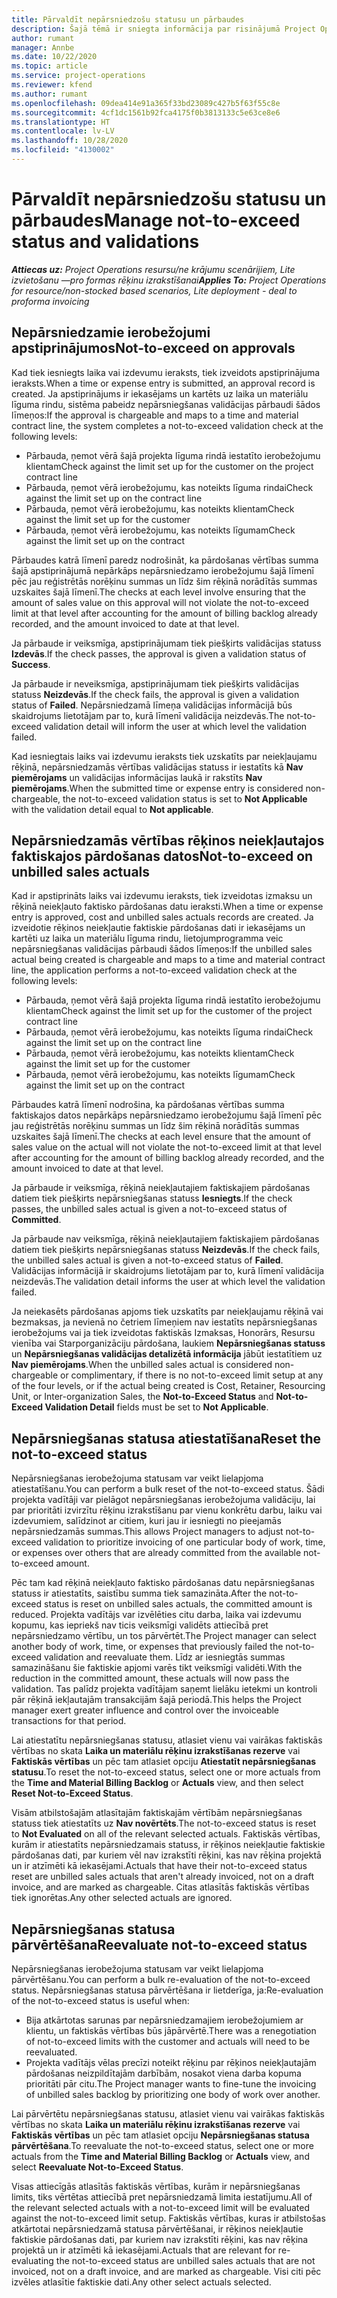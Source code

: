 ```yaml
---
title: Pārvaldīt nepārsniedzošu statusu un pārbaudes
description: Šajā tēmā ir sniegta informācija par risinājumā Project Operations veiktajām nepārsniedzamā ierobežojuma pārbaudēm.
author: rumant
manager: Annbe
ms.date: 10/22/2020
ms.topic: article
ms.service: project-operations
ms.reviewer: kfend
ms.author: rumant
ms.openlocfilehash: 09dea414e91a365f33bd23089c427b5f63f55c8e
ms.sourcegitcommit: 4cf1dc1561b92fca4175f0b3813133c5e63ce8e6
ms.translationtype: HT
ms.contentlocale: lv-LV
ms.lasthandoff: 10/28/2020
ms.locfileid: "4130002"
---
```

# <a name="manage-not-to-exceed-status-and-validations"></a><span data-ttu-id="e13af-103">Pārvaldīt nepārsniedzošu statusu un pārbaudes</span><span class="sxs-lookup"><span data-stu-id="e13af-103">Manage not-to-exceed status and validations</span></span> 

<span data-ttu-id="e13af-104">_**Attiecas uz:** Project Operations resursu/ne krājumu scenārijiem, Lite izvietošanu —pro formas rēķinu izrakstīšanai_</span><span class="sxs-lookup"><span data-stu-id="e13af-104">_**Applies To:** Project Operations for resource/non-stocked based scenarios, Lite deployment - deal to proforma invoicing_</span></span>

## <a name="not-to-exceed-on-approvals"></a><span data-ttu-id="e13af-105">Nepārsniedzamie ierobežojumi apstiprinājumos</span><span class="sxs-lookup"><span data-stu-id="e13af-105">Not-to-exceed on approvals</span></span>

<span data-ttu-id="e13af-106">Kad tiek iesniegts laika vai izdevumu ieraksts, tiek izveidots apstiprinājuma ieraksts.</span><span class="sxs-lookup"><span data-stu-id="e13af-106">When a time or expense entry is submitted, an approval record is created.</span></span> <span data-ttu-id="e13af-107">Ja apstiprinājums ir iekasējams un kartēts uz laika un materiālu līguma rindu, sistēma pabeidz nepārsniegšanas validācijas pārbaudi šādos līmeņos:</span><span class="sxs-lookup"><span data-stu-id="e13af-107">If the approval is chargeable and maps to a time and material contract line, the system completes a not-to-exceed validation check at the following levels:</span></span>

  - <span data-ttu-id="e13af-108">Pārbauda, ņemot vērā šajā projekta līguma rindā iestatīto ierobežojumu klientam</span><span class="sxs-lookup"><span data-stu-id="e13af-108">Check against the limit set up for the customer on the project contract line</span></span>
  - <span data-ttu-id="e13af-109">Pārbauda, ņemot vērā ierobežojumu, kas noteikts līguma rindai</span><span class="sxs-lookup"><span data-stu-id="e13af-109">Check against the limit set up on the contract line</span></span>
  - <span data-ttu-id="e13af-110">Pārbauda, ņemot vērā ierobežojumu, kas noteikts klientam</span><span class="sxs-lookup"><span data-stu-id="e13af-110">Check against the limit set up for the customer</span></span>
  - <span data-ttu-id="e13af-111">Pārbauda, ņemot vērā ierobežojumu, kas noteikts līgumam</span><span class="sxs-lookup"><span data-stu-id="e13af-111">Check against the limit set up on the contract</span></span>

<span data-ttu-id="e13af-112">Pārbaudes katrā līmenī paredz nodrošināt, ka pārdošanas vērtības summa šajā apstiprinājumā nepārkāps nepārsniedzamo ierobežojumu šajā līmenī pēc jau reģistrētās norēķinu summas un līdz šim rēķinā norādītās summas uzskaites šajā līmenī.</span><span class="sxs-lookup"><span data-stu-id="e13af-112">The checks at each level involve ensuring that the amount of sales value on this approval will not violate the not-to-exceed limit at that level after accounting for the amount of billing backlog already recorded, and the amount invoiced to date at that level.</span></span>

<span data-ttu-id="e13af-113">Ja pārbaude ir veiksmīga, apstiprinājumam tiek piešķirts validācijas statuss **Izdevās**.</span><span class="sxs-lookup"><span data-stu-id="e13af-113">If the check passes, the approval is given a validation status of **Success**.</span></span>

<span data-ttu-id="e13af-114">Ja pārbaude ir neveiksmīga, apstiprinājumam tiek piešķirts validācijas statuss **Neizdevās**.</span><span class="sxs-lookup"><span data-stu-id="e13af-114">If the check fails, the approval is given a validation status of **Failed**.</span></span> <span data-ttu-id="e13af-115">Nepārsniedzamā līmeņa validācijas informācijā būs skaidrojums lietotājam par to, kurā līmenī validācija neizdevās.</span><span class="sxs-lookup"><span data-stu-id="e13af-115">The not-to-exceed validation detail will inform the user at which level the validation failed.</span></span>

<span data-ttu-id="e13af-116">Kad iesniegtais laiks vai izdevumu ieraksts tiek uzskatīts par neiekļaujamu rēķinā, nepārsniedzamās vērtības validācijas statuss ir iestatīts kā **Nav piemērojams** un validācijas informācijas laukā ir rakstīts **Nav piemērojams**.</span><span class="sxs-lookup"><span data-stu-id="e13af-116">When the submitted time or expense entry is considered non-chargeable, the not-to-exceed validation status is set to **Not Applicable** with the validation detail equal to **Not applicable**.</span></span>

## <a name="not-to-exceed-on-unbilled-sales-actuals"></a><span data-ttu-id="e13af-117">Nepārsniedzamās vērtības rēķinos neiekļautajos faktiskajos pārdošanas datos</span><span class="sxs-lookup"><span data-stu-id="e13af-117">Not-to-exceed on unbilled sales actuals</span></span>

<span data-ttu-id="e13af-118">Kad ir apstiprināts laiks vai izdevumu ieraksts, tiek izveidotas izmaksu un rēķinā neiekļauto faktisko pārdošanas datu ieraksti.</span><span class="sxs-lookup"><span data-stu-id="e13af-118">When a time or expense entry is approved, cost and unbilled sales actuals records are created.</span></span> <span data-ttu-id="e13af-119">Ja izveidotie rēķinos neiekļautie faktiskie pārdošanas dati ir iekasējams un kartēti uz laika un materiālu līguma rindu, lietojumprogramma veic nepārsniegšanas validācijas pārbaudi šādos līmeņos:</span><span class="sxs-lookup"><span data-stu-id="e13af-119">If the unbilled sales actual being created is chargeable and maps to a time and material contract line, the application performs a not-to-exceed validation check at the following levels:</span></span>

  - <span data-ttu-id="e13af-120">Pārbauda, ņemot vērā šajā projekta līguma rindā iestatīto ierobežojumu klientam</span><span class="sxs-lookup"><span data-stu-id="e13af-120">Check against the limit set up for the customer of the project contract line</span></span>
  - <span data-ttu-id="e13af-121">Pārbauda, ņemot vērā ierobežojumu, kas noteikts līguma rindai</span><span class="sxs-lookup"><span data-stu-id="e13af-121">Check against the limit set up on the contract line</span></span>
  - <span data-ttu-id="e13af-122">Pārbauda, ņemot vērā ierobežojumu, kas noteikts klientam</span><span class="sxs-lookup"><span data-stu-id="e13af-122">Check against the limit set up for the customer</span></span>
  - <span data-ttu-id="e13af-123">Pārbauda, ņemot vērā ierobežojumu, kas noteikts līgumam</span><span class="sxs-lookup"><span data-stu-id="e13af-123">Check against the limit set up on the contract</span></span>

<span data-ttu-id="e13af-124">Pārbaudes katrā līmenī nodrošina, ka pārdošanas vērtības summa faktiskajos datos nepārkāps nepārsniedzamo ierobežojumu šajā līmenī pēc jau reģistrētās norēķinu summas un līdz šim rēķinā norādītās summas uzskaites šajā līmenī.</span><span class="sxs-lookup"><span data-stu-id="e13af-124">The checks at each level ensure that the amount of sales value on the actual will not violate the not-to-exceed limit at that level after accounting for the amount of billing backlog already recorded, and the amount invoiced to date at that level.</span></span>

<span data-ttu-id="e13af-125">Ja pārbaude ir veiksmīga, rēķinā neiekļautajiem faktiskajiem pārdošanas datiem tiek piešķirts nepārsniegšanas statuss **Iesniegts**.</span><span class="sxs-lookup"><span data-stu-id="e13af-125">If the check passes, the unbilled sales actual is given a not-to-exceed status of **Committed**.</span></span>

<span data-ttu-id="e13af-126">Ja pārbaude nav veiksmīga, rēķinā neiekļautajiem faktiskajiem pārdošanas datiem tiek piešķirts nepārsniegšanas statuss **Neizdevās**.</span><span class="sxs-lookup"><span data-stu-id="e13af-126">If the check fails, the unbilled sales actual is given a not-to-exceed status of **Failed**.</span></span> <span data-ttu-id="e13af-127">Validācijas informācijā ir skaidrojums lietotājam par to, kurā līmenī validācija neizdevās.</span><span class="sxs-lookup"><span data-stu-id="e13af-127">The validation detail informs the user at which level the validation failed.</span></span>

<span data-ttu-id="e13af-128">Ja neiekasēts pārdošanas apjoms tiek uzskatīts par neiekļaujamu rēķinā vai bezmaksas, ja nevienā no četriem līmeņiem nav iestatīts nepārsniegšanas ierobežojums vai ja tiek izveidotas faktiskās Izmaksas, Honorārs, Resursu vienība vai Starporganizāciju pārdošana, laukiem **Nepārsniegšanas statuss** un **Nepārsniegšanas validācijas detalizētā informācija** jābūt iestatītiem uz **Nav piemērojams**.</span><span class="sxs-lookup"><span data-stu-id="e13af-128">When the unbilled sales actual is considered non-chargeable or complimentary, if there is no not-to-exceed limit setup at any of the four levels, or if the actual being created is Cost, Retainer, Resourcing Unit, or Inter-organization Sales, the **Not-to-Exceed Status** and **Not-to-Exceed Validation Detail** fields must be set to **Not Applicable**.</span></span>

## <a name="reset-the-not-to-exceed-status"></a><span data-ttu-id="e13af-129">Nepārsniegšanas statusa atiestatīšana</span><span class="sxs-lookup"><span data-stu-id="e13af-129">Reset the not-to-exceed status</span></span>

<span data-ttu-id="e13af-130">Nepārsniegšanas ierobežojuma statusam var veikt lielapjoma atiestatīšanu.</span><span class="sxs-lookup"><span data-stu-id="e13af-130">You can perform a bulk reset of the not-to-exceed status.</span></span> <span data-ttu-id="e13af-131">Šādi projekta vadītāji var pielāgot nepārsniegšanas ierobežojuma validāciju, lai par prioritāti izvirzītu rēķinu izrakstīšanu par vienu konkrētu darbu, laiku vai izdevumiem, salīdzinot ar citiem, kuri jau ir iesniegti no pieejamās nepārsniedzamās summas.</span><span class="sxs-lookup"><span data-stu-id="e13af-131">This allows Project managers to adjust not-to-exceed validation to prioritize invoicing of one particular body of work, time, or expenses over others that are already committed from the available not-to-exceed amount.</span></span>

<span data-ttu-id="e13af-132">Pēc tam kad rēķinā neiekļauto faktisko pārdošanas datu nepārsniegšanas statuss ir atiestatīts, saistību summa tiek samazināta.</span><span class="sxs-lookup"><span data-stu-id="e13af-132">After the not-to-exceed status is reset on unbilled sales actuals, the committed amount is reduced.</span></span> <span data-ttu-id="e13af-133">Projekta vadītājs var izvēlēties citu darba, laika vai izdevumu kopumu, kas iepriekš nav ticis veiksmīgi validēts attiecībā pret nepārsniedzamo vērtību, un tos pārvērtēt.</span><span class="sxs-lookup"><span data-stu-id="e13af-133">The Project manager can select another body of work, time, or expenses that previously failed the not-to-exceed validation and reevaluate them.</span></span> <span data-ttu-id="e13af-134">Līdz ar iesniegtās summas samazināšanu šie faktiskie apjomi varēs tikt veiksmīgi validēti.</span><span class="sxs-lookup"><span data-stu-id="e13af-134">With the reduction in the committed amount, these actuals will now pass the validation.</span></span> <span data-ttu-id="e13af-135">Tas palīdz projekta vadītājam saņemt lielāku ietekmi un kontroli pār rēķinā iekļautajām transakcijām šajā periodā.</span><span class="sxs-lookup"><span data-stu-id="e13af-135">This helps the Project manager exert greater influence and control over the invoiceable transactions for that period.</span></span>

<span data-ttu-id="e13af-136">Lai atiestatītu nepārsniegšanas statusu, atlasiet vienu vai vairākas faktiskās vērtības no skata **Laika un materiālu rēķinu izrakstīšanas rezerve** vai **Faktiskās vērtības** un pēc tam atlasiet opciju **Atiestatīt nepārsniegšanas statusu**.</span><span class="sxs-lookup"><span data-stu-id="e13af-136">To reset the not-to-exceed status, select one or more actuals from the **Time and Material Billing Backlog** or **Actuals** view, and then select **Reset Not-to-Exceed Status**.</span></span>

<span data-ttu-id="e13af-137">Visām atbilstošajām atlasītajām faktiskajām vērtībām nepārsniegšanas statuss tiek atiestatīts uz **Nav novērtēts**.</span><span class="sxs-lookup"><span data-stu-id="e13af-137">The not-to-exceed status is reset to **Not Evaluated** on all of the relevant selected actuals.</span></span> <span data-ttu-id="e13af-138">Faktiskās vērtības, kurām ir atiestatīts nepārsniedzamais statuss, ir rēķinos neiekļautie faktiskie pārdošanas dati, par kuriem vēl nav izrakstīti rēķini, kas nav rēķina projektā un ir atzīmēti kā iekasējami.</span><span class="sxs-lookup"><span data-stu-id="e13af-138">Actuals that have their not-to-exceed status reset are unbilled sales actuals that aren't already invoiced, not on a draft invoice, and are marked as chargeable.</span></span> <span data-ttu-id="e13af-139">Citas atlasītās faktiskās vērtības tiek ignorētas.</span><span class="sxs-lookup"><span data-stu-id="e13af-139">Any other selected actuals are ignored.</span></span>

## <a name="reevaluate-not-to-exceed-status"></a><span data-ttu-id="e13af-140">Nepārsniegšanas statusa pārvērtēšana</span><span class="sxs-lookup"><span data-stu-id="e13af-140">Reevaluate not-to-exceed status</span></span>

<span data-ttu-id="e13af-141">Nepārsniegšanas ierobežojuma statusam var veikt lielapjoma pārvērtēšanu.</span><span class="sxs-lookup"><span data-stu-id="e13af-141">You can perform a bulk re-evaluation of the not-to-exceed status.</span></span> <span data-ttu-id="e13af-142">Nepārsniegšanas statusa pārvērtēšana ir lietderīga, ja:</span><span class="sxs-lookup"><span data-stu-id="e13af-142">Re-evaluation of the not-to-exceed status is useful when:</span></span>

  - <span data-ttu-id="e13af-143">Bija atkārtotas sarunas par nepārsniedzamajiem ierobežojumiem ar klientu, un faktiskās vērtības būs jāpārvērtē.</span><span class="sxs-lookup"><span data-stu-id="e13af-143">There was a renegotiation of not-to-exceed limits with the customer and actuals will need to be reevaluated.</span></span>
  - <span data-ttu-id="e13af-144">Projekta vadītājs vēlas precīzi noteikt rēķinu par rēķinos neiekļautajām pārdošanas neizpildītajām darbībām, nosakot viena darba kopuma prioritāti pār citu.</span><span class="sxs-lookup"><span data-stu-id="e13af-144">The Project manager wants to fine-tune the invoicing of unbilled sales backlog by prioritizing one body of work over another.</span></span>

<span data-ttu-id="e13af-145">Lai pārvērtētu nepārsniegšanas statusu, atlasiet vienu vai vairākas faktiskās vērtības no skata **Laika un materiālu rēķinu izrakstīšanas rezerve** vai **Faktiskās vērtības** un pēc tam atlasiet opciju **Nepārsniegšanas statusa pārvērtēšana**.</span><span class="sxs-lookup"><span data-stu-id="e13af-145">To reevaluate the not-to-exceed status, select one or more actuals from the **Time and Material Billing Backlog** or **Actuals** view, and select **Reevaluate Not-to-Exceed Status**.</span></span>

<span data-ttu-id="e13af-146">Visas attiecīgās atlasītās faktiskās vērtības, kurām ir nepārsniegšanas limits, tiks vērtētas attiecībā pret nepārsniedzamā limita iestatījumu.</span><span class="sxs-lookup"><span data-stu-id="e13af-146">All of the relevant selected actuals with a not-to-exceed limit will be evaluated against the not-to-exceed limit setup.</span></span> <span data-ttu-id="e13af-147">Faktiskās vērtības, kuras ir atbilstošas atkārtotai nepārsniedzamā statusa pārvērtēšanai, ir rēķinos neiekļautie faktiskie pārdošanas dati, par kuriem nav izrakstīti rēķini, kas nav rēķina projektā un ir atzīmēti kā iekasējami.</span><span class="sxs-lookup"><span data-stu-id="e13af-147">Actuals that are relevant for re-evaluating the not-to-exceed status are unbilled sales actuals that are not invoiced, not on a draft invoice, and are marked as chargeable.</span></span> <span data-ttu-id="e13af-148">Visi citi pēc izvēles atlasītie faktiskie dati.</span><span class="sxs-lookup"><span data-stu-id="e13af-148">Any other select actuals selected.</span></span>
